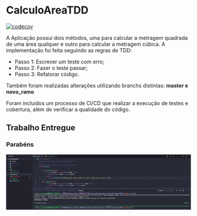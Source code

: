 # CalculoAreaTDD


[![codecov](https://codecov.io/gh/fernandohc/CalculoAreaTDD2/branch/master/graph/badge.svg)](https://codecov.io/gh/fernandohc/CalculoAreaTDD2)

A Aplicação possui dois métodos, uma para calcular a metragem quadrada de uma área qualquer e outro para calcular a metragem cúbica.
A implementação foi feita seguindo as regras de TDD:
  
  - Passo 1: Escrever um teste com erro;
  - Passo 2: Fazer o teste passar;
  - Passo 3: Refatorar código.
  
 Também foram realizadas alterações utilizando branchs distintas: **master e novo_ramo**
 
 Foram incluidos um processo de CI/CD que realizar a execução de testes e cobertura, além de verificar a qualidade do código.

## Trabalho Entregue 

### Parabéns 

![Resultados dos testes](ok.png)